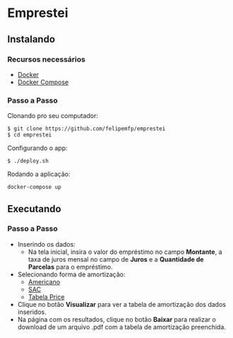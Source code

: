 # Emprestei

## Instalando

### Recursos necessários

- [Docker](https://docs.docker.com/engine/installation/linux/docker-ce/ubuntu/#recommended-extra-packages-for-trusty-1404)
- [Docker Compose](https://docs.docker.com/compose/install/#install-as-a-container)

### Passo a Passo

Clonando pro seu computador:

```
$ git clone https://github.com/felipemfp/emprestei
$ cd emprestei
```

Configurando o app:

```
$ ./deploy.sh
```

Rodando a aplicação:

```
docker-compose up
```

## Executando

### Passo a Passo

- Inserindo os dados:
  - Na tela inicial, insira o valor do empréstimo no campo **Montante**, a taxa de juros mensal no campo de **Juros** e a **Quantidade de Parcelas** para o empréstimo.
- Selecionando forma de amortização:
  - [Americano](https://pt.wikipedia.org/wiki/Sistema_de_Amortiza%C3%A7%C3%A3o_Americano)
  - [SAC](https://pt.wikipedia.org/wiki/Sistema_de_Amortiza%C3%A7%C3%A3o_Constante)
  - [Tabela Price](https://pt.wikipedia.org/wiki/Tabela_Price)
- Clique no botão **Visualizar** para ver a tabela de amortização dos dados inseridos.
- Na página com os resultados, clique no botão **Baixar** para realizar o download de um arquivo .pdf com a tabela de amortização preenchida.
